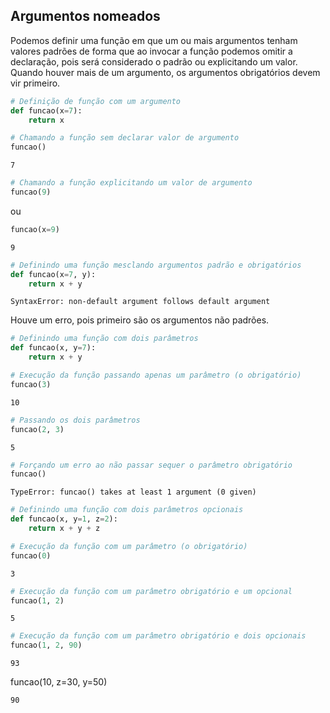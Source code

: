 ## Argumentos nomeados

Podemos definir uma função em que um ou mais argumentos tenham valores padrões
de forma que ao invocar a função podemos omitir a declaração, pois será
considerado o padrão ou explicitando um valor.
Quando houver mais de um argumento, os argumentos obrigatórios devem vir
primeiro.

``` python
# Definição de função com um argumento
def funcao(x=7):
    return x

# Chamando a função sem declarar valor de argumento
funcao()
```

``` console
7
```

``` python
# Chamando a função explicitando um valor de argumento
funcao(9)
```

ou

``` python
funcao(x=9)    
```

``` console
9
```

``` python
# Definindo uma função mesclando argumentos padrão e obrigatórios
def funcao(x=7, y):
    return x + y
```

``` console
SyntaxError: non-default argument follows default argument
```

Houve um erro, pois primeiro são os argumentos não padrões.

``` python
# Definindo uma função com dois parâmetros
def funcao(x, y=7):
    return x + y
```

``` python
# Execução da função passando apenas um parâmetro (o obrigatório)
funcao(3)
```

``` console
10
```

``` python
# Passando os dois parâmetros
funcao(2, 3)
```

``` console
5
```

``` python
# Forçando um erro ao não passar sequer o parâmetro obrigatório
funcao()
```

``` console
TypeError: funcao() takes at least 1 argument (0 given)
```

``` python
# Definindo uma função com dois parâmetros opcionais
def funcao(x, y=1, z=2):
    return x + y + z
```

``` python
# Execução da função com um parâmetro (o obrigatório)
funcao(0)
```

``` console
3
```

``` python
# Execução da função com um parâmetro obrigatório e um opcional
funcao(1, 2)
```

``` console
5
```

``` python
# Execução da função com um parâmetro obrigatório e dois opcionais
funcao(1, 2, 90)
```

``` console
93
```

funcao(10, z=30, y=50)

``` console
90
```

